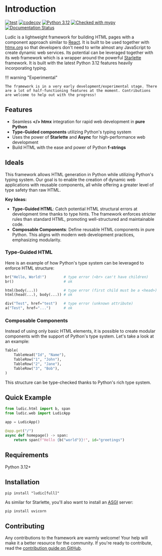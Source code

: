 # Introduction

[![test](https://github.com/paveldedik/ludic/actions/workflows/test.yaml/badge.svg)](https://github.com/paveldedik/ludic/actions) [![codecov](https://codecov.io/gh/paveldedik/ludic/graph/badge.svg?token=BBDNJWHMGX)](https://codecov.io/gh/paveldedik/ludic) [![Python 3.12](https://img.shields.io/badge/python-3.12-blue.svg)](https://www.python.org/downloads/release/python-312/) [![Checked with mypy](http://www.mypy-lang.org/static/mypy_badge.svg)](http://mypy-lang.org/) [![Documentation Status](https://readthedocs.org/projects/ludic/badge/?version=latest)](https://ludic.readthedocs.io/en/latest/?badge=latest)

Ludic is a lightweight framework for building HTML pages with a component approach similar to [React](https://react.dev/). It is built to be used together with [htmx.org](https://htmx.org/) so that developers don't need to write almost any JavaScript to create dynamic web services. Its potential can be leveraged together with its web framework which is a wrapper around the powerful [Starlette](https://www.starlette.io/) framework. It is built with the latest Python 3.12 features heavily incorporating typing.

!!! warning "Experimental"

    The framework is in a very early development/experimental stage. There are a lot of half-functioning features at the moment. Contributions are welcome to help out with the progress!

## Features

- Seamless **&lt;/&gt; htmx** integration for rapid web development in **pure Python**
- **Type-Guided components** utilizing Python's typing system
- Uses the power of **Starlette** and **Async** for high-performance web development
- Build HTML with the ease and power of Python **f-strings**

## Ideals

This framework allows HTML generation in Python while utilizing Python's typing system. Our goal is to enable the creation of dynamic web applications with reusable components, all while offering a greater level of type safety than raw HTML.

**Key Ideas:**

- **Type-Guided HTML**: Catch potential HTML structural errors at development time thanks to type hints. The framework enforces stricter rules than standard HTML, promoting well-structured and maintainable code.
- **Composable Components**:  Define reusable HTML components in pure Python. This aligns with modern web development practices, emphasizing modularity.

### Type-Guided HTML

Here is an example of how Python's type system can be leveraged to enforce HTML structure:

```python
br("Hello, World!")        # type error (<br> can't have children)
br()                       # ok

html(body(...))            # type error (first child must be a <head>)
html(head(...), body(...)) # ok

div("Test", href="test")   # type error (unknown attribute)
a("Test", href="...")      # ok
```

### Composable Components

Instead of using only basic HTML elements, it is possible to create modular components with the support of Python's type system. Let's take a look at an example:

```python
Table(
    TableHead("Id", "Name"),
    TableRow("1", "John"),
    TableRow("2", "Jane"),
    TableRow("3", "Bob"),
)
```

This structure can be type-checked thanks to Python's rich type system.

## Quick Example

```python
from ludic.html import b, span
from ludic.web import LudicApp

app = LudicApp()

@app.get("/")
async def homepage() -> span:
    return span(f"Hello {b("world")}!", id="greetings")
```

## Requirements

Python 3.12+

## Installation

```
pip install "ludic[full]"
```

As similar for Starlette, you'll also want to install an [ASGI](https://asgi.readthedocs.io/en/latest/) server:

```
pip install uvicorn
```

## Contributing

Any contributions to the framework are warmly welcome! Your help will make it a better resource for the community. If you're ready to contribute, read the [contribution guide on GitHub](https://github.com/paveldedik/ludic/tree/master/CONTRIBUTING.md).
